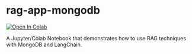 # rag-app-mongodb

[![Open In Colab](https://colab.research.google.com/assets/colab-badge.svg)](https://colab.research.google.com/github/mongodb-developer/rag-app-mongodb/blob/main/Build_a_RAG_App_with_MongoDB.ipynb)

A Jupyter/Colab Notebook that demonstrates how to use RAG techniques with MongoDB and LangChain.
